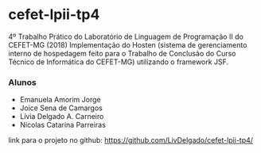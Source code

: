 # cefet-lpii-tp4
4º Trabalho Prático do Laboratório de Linguagem de Programação II do CEFET-MG (2018)
Implementação do Hosten (sistema de gerenciamento interno de hospedagem feito para o Trabalho de Conclusão do Curso Técnico de Informática do CEFET-MG) utilizando o framework JSF.

### Alunos
* Emanuela Amorim Jorge
* Joice Sena de Camargos
* Lívia Delgado A. Carneiro
* Nícolas Catarina Parreiras

link para o projeto no github: https://github.com/LivDelgado/cefet-lpii-tp4/
